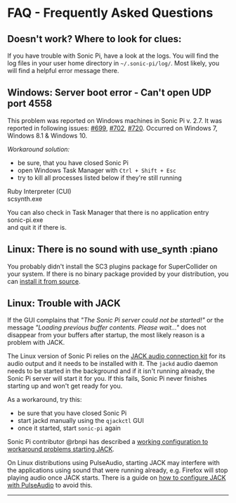 # FAQ - Frequently Asked Questions

## Doesn't work? Where to look for clues:

If you have trouble with Sonic Pi, have a look at the logs. You will
find the log files in your user home directory in `~/.sonic-pi/log/`.
Most likely, you will find a helpful error message there.

## Windows: Server boot error - Can't open UDP port 4558

This problem was reported on Windows machines in Sonic Pi v. 2.7. It was reported in following issues: [#699](https://github.com/sonic-pi-net/sonic-pi/issues/699), [#702](https://github.com/sonic-pi-net/sonic-pi/issues/702), [#720](https://github.com/sonic-pi-net/sonic-pi/issues/720). Occurred on Windows 7, Windows 8.1 & Windows 10.

*Workaround solution:*

* be sure, that you have closed Sonic Pi
* open Windows Task Manager with `Ctrl + Shift + Esc` 
* try to kill all processes listed below if they're still running

Ruby Interpreter (CUI)  
scsynth.exe

You can also check in Task Manager that there is no application entry sonic-pi.exe  
and quit it if there is.

## Linux: There is no sound with use\_synth :piano

You probably didn't install the SC3 plugins
package for SuperCollider on your system. If there
is no binary package provided by your distribution, you can
[install it from source](https://github.com/sonic-pi-net/sonic-pi/blob/main/INSTALL-LINUX.md#supercollider-sc3-plugins).

## Linux: Trouble with JACK

If the GUI complains that _"The Sonic Pi server could not be started!"_
or the message _"Loading previous buffer contents. Please wait..."_
does not disappear from your buffers after startup, the most likely
reason is a problem with JACK.

The Linux version of Sonic Pi relies on the
[JACK audio connection kit](http://jackaudio.github.io/) for its audio
output and it needs to be installed with it. The `jackd` audio daemon
needs to be started in the background and if it isn't running already,
the Sonic Pi server will start it for you. If this fails, Sonic Pi never
finishes starting up and won't get ready for you.

As a workaround, try this:

* be sure that you have closed Sonic Pi
* start jackd manually using the `qjackctl` GUI
* once it started, start `sonic-pi` again

Sonic Pi contributor @rbnpi has described a [working configuration to
workaround problems starting JACK](https://github.com/sonic-pi-net/sonic-pi/issues/827#issuecomment-160928821).

On Linux distributions using PulseAudio, starting JACK may interfere
with the applications using sound that were running already, e.g.
Firefox will stop playing audio once JACK starts. There is a guide on
[how to configure JACK with PulseAudio](https://github.com/jackaudio/jackaudio.github.com/wiki/WalkThrough_User_PulseOnJack)
to avoid this.

----
